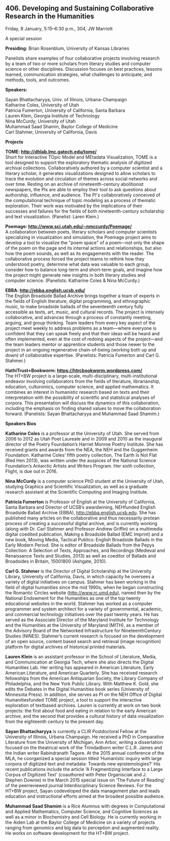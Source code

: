 ## 406. Developing and Sustaining Collaborative Research in the Humanities

Friday, 8 January, 5:15–6:30 p.m., 304, JW Marriott  

A special session  

**Presiding:** Brian Rosenblum, University of Kansas Libraries  

Panelists share examples of four collaborative projects involving research by a team of two or more scholars from literary studies and computer science or other disciplines. Discussion focuses on best practices, lessons learned, communication strategies, what challenges to anticipate, and methods, tools, and outcomes.

**Speakers:**

Sayan Bhattacharyya, Univ. of Illinois, Urbana-Champaign  
Katharine Coles, University of Utah  
Patricia Fumerton, University of California, Santa Barbara  
Lauren Klein, Georgia Institute of Technology  
Nina McCurdy, University of Utah  
Muhammad Saad Shamin, Baylor College of Medicine  
Carl Stahmer, University of California, Davis  

**Projects**  

**TOME: http://dhlab.lmc.gatech.edu/tome/**  
Short for Interactive TOpic Model and MEtadata Visualization, TOME is a tool designed to support the exploratory thematic analysis of digitized archival collections. Collaboratively authored by a computer scientist and a literary scholar, it generates visualizations designed to allow scholars to trace the evolution and circulation of themes across social networks and over time. Resting on an archive of nineteenth-century abolitionist newspapers, the PIs are able to employ their tool to ask questions about authorship, influence, and audience. The PI's collaboratively conceived of the computational technique of topic modeling as a process of thematic exploration. Their work was motivated by the implications of their successes and failures for the fields of both nineteenth-century scholarship and text visualization. (Panelist: Laren Klein.)

**Poemage: http://www.sci.utah.edu/~nmccurdy/Poemage/**  
A collaboration between poets, literary scholars and computer scientists specializing in visualization and simulation, the Poemage project aims to develop a tool to visualize the "poem space" of a poem—not only the shape of the poem on the page and its internal actions and relationships, but also how the poem sounds, as well as its engagements with the reader. The collaborative process forced the project teams to rethink how they understood poetry, determine what data was valuable to each group, consider how to balance long-term and short-term goals, and imagine how the project might generate new insights in both literary studies and computer science. (Panelists: Katharine Coles & Nina McCurdy.)

**EBBA: http://ebba.english.ucsb.edu/**  
The English Broadside Ballad Archive brings together a team of experts in the fields of English literature, digital programming, and ethnographic music, to make broadside ballads of the seventeenth century fully accessible as texts, art, music, and cultural records. The project is intensely collaborative, and advances through a process of constantly meeting, arguing, and group thinking. Team leaders from every key aspect of the project meet weekly to address problems as a team—where everyone is confident that they can speak freely and that their ideas will be heard and often implemented, even at the cost of redoing aspects of the project—and the team leaders mentor or apprentice students and those newer to the project in an ongoing regenerative chain-of-being (working both up and down) of collaborative expertise. (Panelists: Patricia Fumerton and Carl G. Stahmer.)

**HathiTrust+Bookworm: https://htrcbookworm.wordpress.com/**  
The HT+BW project is a large-scale, multi-disciplinary, multi-institutional endeavor involving collaborators from the fields of literature, librarianship, education, culturomics, computer science, and applied mathematics. It combines an interest in humanistic research based on texts and their interpretation with the possibility of scientific and statistical analyses of corpora. This presentation will discuss the dynamics of this collaboration, including the emphasis on finding shared values to move the collaboration forward. (Panelists: Sayan Bhattacharyya and Muhammad Saad Shamim.)

**Speakers Bios**  

**Katharine Coles** is a professor at the University of Utah. She served from 2006 to 2012 as Utah Poet Laureate and in 2009 and 2010 as the inaugural director of the Poetry Foundation’s Harriet Monroe Poetry Institute. She has received grants and awards from the NEA, the NEH and the Guggenheim Foundation. Katharine Coles’ fifth poetry collection, The Earth Is Not Flat (Red Hen 2013), was written under the auspices of the National Science Foundation’s Antarctic Artists and Writers Program. Her sixth collection, Flight, is due out in 2016.

**Nina McCurdy** is a computer science PhD student at the University of Utah, studying Graphics and Scientific Visualization, as well as a graduate research assistant at the Scientific Computing and Imaging Institute.

**Patricia Fumerton** is Professor of English at the University of California, Santa Barbara and Director of UCSB’s award­wining, NEH­funded English Broadside Ballad Archive (EBBA), http://ebba.english.ucsb.edu. She has published many articles on the collaborative and thus necessarily protean process of creating a successful digital archive, and is currently working (along with Dr. Carl Stahmer and Professor Andrew Griffin) on a multi­media digital co­edited publication, Making a Broadside Ballad (EMC Imprint) and a new book, Moving Media, Tactical Publics: English Broadside Ballads in the Early Modern Period. She is editor of Broadside Ballads from the Pepys Collection: A Selection of Texts, Approaches, and Recordings (Medieval and Renaissance Texts and Studies, 2013) as well as co­editor of Ballads and Broadsides in Britain, 1500­1800 (Ashgate, 2010).

**Carl G. Stahmer** is the Director of Digital Scholarship at the University Library, University of California, Davis, in which capacity he oversees a variety of digital initiatives on campus. Stahmer has been working in the field of digital humanities since the mid 1990s, when he began constructing the Romantic Circles website (http://www.rc.umd.edu), named then by the National Endowment for the Humanities as one of the top twenty educational websites in the world. Stahmer has worked as a computer programmer and system architect for a variety of governmental, academic, and commercial technology initiatives over the past twenty years. He has served as the Associate Director of the Maryland Institute for Technology and the Humanities at the University of Maryland (MITH), as a member of the Advisory Board of the Networked Infrastructure for Nineteenth­Century Studies (NINES). Stahmer’s current research is focused on the development of an open source, content based search and retrieval (image recognition) platform for digital archives of historical printed materials.

**Lauren Klein** is an assistant professor in the School of Literature, Media, and Communication at Georgia Tech, where she also directs the Digital Humanities Lab. Her writing has appeared in American Literature, Early American Literature, and American Quarterly. She has received research fellowships from the American Antiquarian Society, the Library Company of Philadelphia, and the New York Public Library. With Matthew K. Gold, she edits the Debates in the Digital Humanities book series (University of Minnesota Press). In addition, she serves as PI on the NEH Office of Digital Humanities­funded TOME project, a tool to support the interactive exploration of text­based archives. Lauren is currently at work on two book projects: the first about food and eating in relation to the early American archive, and the second that provides a cultural history of data visualization from the eighteenth century to the present day.

**Sayan Bhattacharyya** is currently a CLIR Postdoctoral Fellow at the University of Illinois, Urbana­ Champaign. He received a PhD in Comparative Literature from the University of Michigan, Ann Arbor, writing a dissertation focused on the theatrical work of the Trinidad­born writer C.L.R. James and the Indian writer Rabindranath Tagore. At the 2015 annual conference of the MLA, he co­organized a special session titled ‘Humanistic inquiry with large corpora of digitized text and metadata: Towards new epistemologies?’ His recent publications include the article 'A Fragmentizing Interface to a Large Corpus of Digitized Text' (co­authored with Peter Organisciak and J. Stephen Downie) in the March 2015 special issue on ‘The Future of Reading’ of the peer­reviewed journal Interdisciplinary Science Reviews. For the HT+BW project, Sayan co­developed the data management plan and leads education and instructional efforts aimed at the broadest possible audience.

**Muhammad Saad Shamim** is a Rice Alumnus with degrees in Computational and Applied Mathematics, Computer Science, and Cognitive Sciences as well as a minor in Biochemistry and Cell Biology. He is currently working in the Aiden Lab at the Baylor College of Medicine on a variety of projects ranging from genomics and big data to perception and augmented reality. He works on software development for the HT+BW project.

